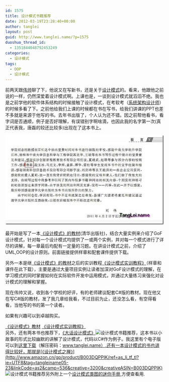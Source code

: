 ```yaml
---
id: 1575
title: 设计模式书籍推荐
date: 2012-03-19T23:28:40+00:00
author: tanglei
layout: post
guid: http://www.tanglei.name/?p=1575
duoshuo_thread_id:
  - 1351844048792453249
categories:
  - 设计模式
tags:
  - OOP
  - 设计模式
---
```

前两天跟<a href="http://www.chinasa.info/about.html" target="_blank">伟帅</a>聊了下，他说又在写新书，还是关于<a href="/blog/category.htmlsoftware-engineering/design-pattern/" target="_blank">设计模式</a>的。看来，他跟他之前说的一样，仍然深爱着设计模式啊。上课也是，一谈到设计模式就滔滔不绝。我也是之前学他的软件体系结构的时候接触了设计模式，在考软考（<a href="/blog/get-the-system-architect.html" target="_blank">系统架构设计师</a>）的时候多看了下。之前他给我们上课的时候都在书在写书，给我们讲课的PPT也差不多就是来源于他写的书。去年书出版了，个人认为还不错。因之前帮他看书，看字词是否通顺，例子是否好理解，有误错别字啊啥滴，也因此我的名字第一次(真正代表我，唐磊的较还比较多)出现在了这本书上。

[<img title="design-pattern-book-recommendation 1" border="0" alt="design-pattern-book-recommendation 1" src="/wp-content/uploads/2012/03/designpatternbookrecommendation1_thumb.jpg"  />](/wp-content/uploads/2012/03/designpatternbookrecommendation1.jpg) 

最开始是写了一本<a href="http://www.tup.com.cn/book/Showbook.asp?CPBH=037987-01&DJ=45" target="_blank">《设计模式》的教材</a>(清华出版社)，结合大量实例来介绍了GoF设计模式，针对每一个设计模式均提供了一或两个实例，并对每一个模式进行了详尽的讲解，每一章最后均配有一定量的习题。在讲设计模式之前，介绍了UML,OOP的设计原则。前面链接提供样章和配套课件提供下载。

另外一本是继<a href="http://www.tup.com.cn/book/Showbook.asp?CPBH=037987-01&DJ=45" target="_blank">《设计模式》的教材</a>之后的实训教程<a href="http://www.tup.com.cn/book/Showbook.asp?CPBH=042974-01&DJ=34" target="_blank">《设计模式实训教程》</a>（样章和课件在此下载），主要是通过大量项目实例让读者加深对GoF设计模式的理解，在学习模式的同时掌握如何在实际软件开发中运用模式，并通过大量练习来强化对设计模式的理解和掌握。

现在伟帅又说，收到各个学校的好评，有的老师建议配套C#版的教材。现在他又在写C#版的教材，发了我几章给我看，不过目前为止，还没怎么看，有空得看看，当他写的书的第一个读者。

如果有兴趣可以到卓越购买。

[《设计模式》教材](http://www.amazon.cn/gp/product/B005XUK0DE/ref=as_li_tf_tl?ie=UTF8&tag=tangleiname05-23&linkCode=as2&camp=536&creative=3200&creativeASIN=B005XUK0DE) <img border="0" alt="" src="http://www.assoc-amazon.cn/e/ir?t=tangleiname05-23&l=as2&o=28&a=B005XUK0DE"  />[《设计模式实训教程》](http://www.amazon.cn/gp/product/B007CDR0R4/ref=as_li_tf_tl?ie=UTF8&tag=tangleiname05-23&linkCode=as2&camp=536&creative=3200&creativeASIN=B007CDR0R4)   <img border="0" alt="" src="http://www.assoc-amazon.cn/e/ir?t=tangleiname05-23&l=as2&o=28&a=B007CDR0R4"  />  
另外，还有两本书也推荐下，[《大话设计模式》](http://www.amazon.cn/gp/product/B0011FHN5S/ref=as_li_tf_tl?ie=UTF8&tag=tangleiname05-23&linkCode=as2&camp=536&creative=3200&creativeASIN=B0011FHN5S)<img border="0" alt="设计模式书籍推荐" src="http://www.assoc-amazon.cn/e/ir?t=tangleiname05-23&l=as2&o=28&a=B0011FHN5S"  />，这本书以小故事的形式比较幽默的讲解了设计模式，代码以C#作为例子。我这里有个电子版可以到[这里下载](http://115.com/file/ans846yl)（解压密码：www.tanglei.name）.还有一本设计模式的书也讲得比较好，那就是[《设计模式之禅》](http://www.amazon.cn/gp/product/B003DQPPIK/ref=as_li_tf_tl?ie=UTF8&tag=tangleiname05-23&linkCode=as2&camp=536&creative=3200&creativeASIN=B003DQPPIK)<img border="0" alt="设计模式书籍推荐" src="http://www.assoc-amazon.cn/e/ir?t=tangleiname05-23&l=as2&o=28&a=B003DQPPIK"  />另外附上一个[设计模式类图的迷你手册](http://115.com/file/c29cbfcu),方便查看用.
